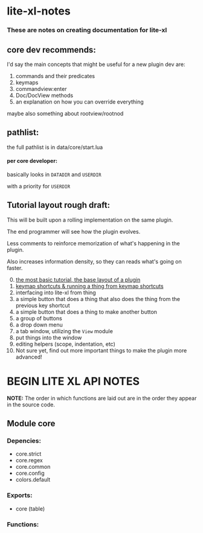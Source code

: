 # lite-xl-notes

### These are notes on creating documentation for lite-xl

## core dev recommends:

I'd say the main concepts that might be useful for a new plugin dev are:

1. commands and their predicates
2. keymaps
3. commandview:enter
4. Doc/DocView methods
5. an explanation on how you can override everything
 
maybe also something about rootview/rootnod

## pathlist:

the full pathlist is in data/core/start.lua

#### per core developer:

basically looks in ``DATADIR`` and ``USERDIR``

with a priority for ``USERDIR``

## Tutorial layout rough draft:

This will be built upon a rolling implementation on the same plugin.

The end programmer will see how the plugin evolves.

Less comments to reinforce memorization of what's happening in the plugin.

Also increases information density, so they can reads what's going on faster.

0. [the most basic tutorial, the base layout of a plugin](https://github.com/jordan4ibanez/lite-xl-notes/blob/main/tutorials/tutorial_0/tutorial_0.lua)
1. [keymap shortcuts & running a thing from keymap shortcuts](https://github.com/jordan4ibanez/lite-xl-notes/blob/main/tutorials/tutorial_1/tutorial_1.lua)
2. interfacing into lite-xl from thing
3. a simple button that does a thing that also does the thing from the previous key shortcut
4. a simple button that does a thing to make another button
5. a group of buttons
6. a drop down menu
7. a tab window, utilizing the ``View`` module
8. put things into the window
9. editing helpers (scope, indentation, etc)
10. Not sure yet, find out more important things to make the plugin more advanced!

# BEGIN LITE XL API NOTES

**NOTE:** The order in which functions are laid out are in the order they appear in the source code.

## Module core

### Depencies:

- core.strict
- core.regex
- core.common
- core.config
- colors.default

### Exports:

- core (table)

### Functions:






